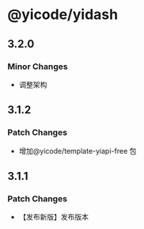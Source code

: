 # @yicode/yidash

## 3.2.0

### Minor Changes

-   调整架构

## 3.1.2

### Patch Changes

-   增加@yicode/template-yiapi-free 包

## 3.1.1

### Patch Changes

-   【发布新版】发布版本

